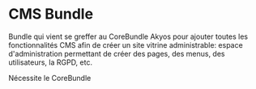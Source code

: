 # CMS Bundle

Bundle qui vient se greffer au CoreBundle Akyos pour ajouter toutes les fonctionnalités CMS afin de créer un site
vitrine administrable: espace d'administration permettant de créer des pages, des menus, des utilisateurs, la RGPD, etc.

Nécessite le CoreBundle